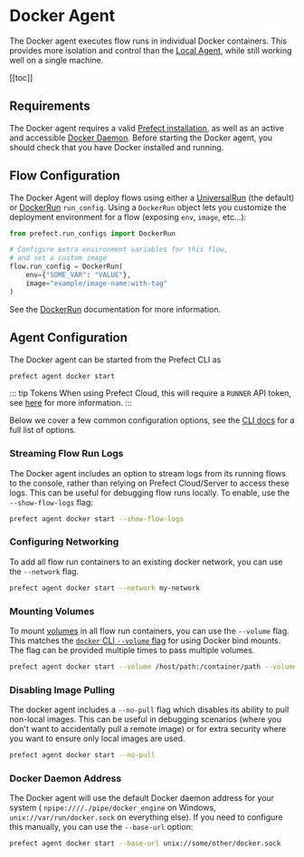 # Docker Agent

The Docker agent executes flow runs in individual Docker containers. This
provides more isolation and control than the [Local Agent](./local.md), while
still working well on a single machine.

[[toc]]

## Requirements

The Docker agent requires a valid [Prefect
installation](/core/getting_started/installation.md), as well as an active and
accessible [Docker Daemon](https://docs.docker.com/get-docker/). Before
starting the Docker agent, you should check that you have Docker installed and
running.

## Flow Configuration

The Docker Agent will deploy flows using either a
[UniversalRun](/orchestration/flow_config/run_configs.md#universalrun) (the
default) or [DockerRun](/orchestration/flow_config/run_configs.md#dockerrun)
`run_config`. Using a `DockerRun` object lets you customize the deployment
environment for a flow (exposing `env`, `image`, etc...):

```python
from prefect.run_configs import DockerRun

# Configure extra environment variables for this flow,
# and set a custom image
flow.run_config = DockerRun(
    env={"SOME_VAR": "VALUE"},
    image="example/image-name:with-tag"
)
```

See the [DockerRun](/orchestration/flow_config/run_configs.md#dockerrun)
documentation for more information.

## Agent Configuration

The Docker agent can be started from the Prefect CLI as

```bash
prefect agent docker start
```

::: tip Tokens <Badge text="Cloud"/>
When using Prefect Cloud, this will require a `RUNNER` API token, see
[here](./overview.md#tokens) for more information.
:::

Below we cover a few common configuration options, see the [CLI
docs](/api/latest/cli/agent.md#docker-start) for a full list of options.

### Streaming Flow Run Logs

The Docker agent includes an option to stream logs from its running flows to the
console, rather than relying on Prefect Cloud/Server to access these logs. This
can be useful for debugging flow runs locally. To enable, use the
`--show-flow-logs` flag:

```bash
prefect agent docker start --show-flow-logs
```

### Configuring Networking

To add all flow run containers to an existing docker network, you can use the
`--network` flag.

```bash
prefect agent docker start --network my-network
```

### Mounting Volumes

To mount [volumes](https://docs.docker.com/storage/volumes/) in all flow run
containers, you can use the `--volume` flag. This matches the [`docker` CLI
`--volume` flag](https://docs.docker.com/storage/bind-mounts/) for using Docker
bind mounts. The flag can be provided multiple times to pass multiple volumes.

```bash
prefect agent docker start --volume /host/path:/container/path --volume /another/volume
```

### Disabling Image Pulling

The docker agent includes a `--no-pull` flag which disables its ability to pull
non-local images. This can be useful in debugging scenarios (where you don't
want to accidentally pull a remote image) or for extra security where you want
to ensure only local images are used.

```bash
prefect agent docker start --no-pull
```

### Docker Daemon Address

The Docker agent will use the default Docker daemon address for your system (
`npipe:////./pipe/docker_engine` on Windows, `unix://var/run/docker.sock` on
everything else). If you need to configure this manually, you can use the
`--base-url` option:

```bash
prefect agent docker start --base-url unix://some/other/docker.sock
```
